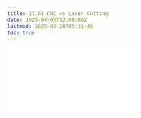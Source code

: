 ```yaml
---
title: 11.01 CNC vs Laser Cutting
date: 2025-04-03T12:00:00Z
lastmod: 2025-03-20T05:31:40
toc: true
---
```


![Link to included file content](../../../../digital-fabrication/cnc/cnc-vs-laser-cutting.md)
